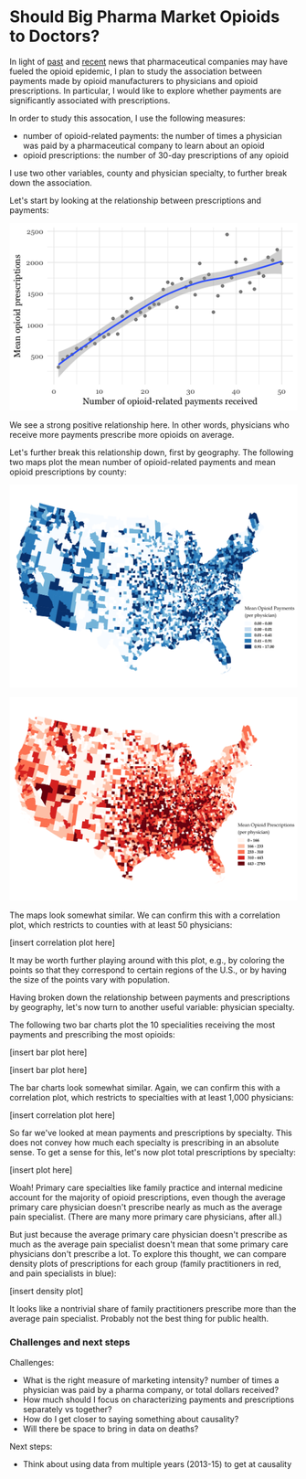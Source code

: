 # Should Big Pharma Market Opioids to Doctors?

In light of [past](http://www.nytimes.com/2007/05/10/business/11drug-web.html?mcubz=0) and [recent](http://www.npr.org/sections/thetwo-way/2017/09/19/552135830/41-states-to-investigate-pharmaceutical-companies-over-opioids) news that pharmaceutical companies may have fueled the opioid epidemic, I plan to study the association between payments made by opioid manufacturers to physicians and opioid prescriptions. In particular, I would like to explore whether payments are significantly associated with prescriptions.

In order to study this assocation, I use the following measures:
- number of opioid-related payments: the number of times a physician was paid by a pharmaceutical company to learn about an opioid
- opioid prescriptions: the number of 30-day prescriptions of any opioid

I use two other variables, county and physician specialty, to further break down the association.

Let's start by looking at the relationship between prescriptions and payments:

![Image](https://raw.githubusercontent.com/kdanesh/dataviz-project/master/plots/meetings_30dayfill.png)

We see a strong positive relationship here. In other words, physicians who receive more payments prescribe more opioids on average. 

Let's further break this relationship down, first by geography. The following two maps plot the mean number of opioid-related payments and mean opioid prescriptions by county:

![Image](https://raw.githubusercontent.com/kdanesh/dataviz-project/master/plots/map_meetings.png)

![Image](https://raw.githubusercontent.com/kdanesh/dataviz-project/master/plots/map_30dayfill.png)

The maps look somewhat similar.  We can confirm this with a correlation plot, which restricts to counties with at least 50 physicians:

[insert correlation plot here]

It may be worth further playing around with this plot, e.g., by coloring the points so that they correspond to certain regions of the U.S., or by having the size of the points vary with population.

Having broken down the relationship between payments and prescriptions by geography, let's now turn to another useful variable: physician specialty.

The following two bar charts plot the 10 specialities receiving the most payments and prescribing the most opioids:

[insert bar plot here]

[insert bar plot here]

The bar charts look somewhat similar.  Again, we can confirm this with a correlation plot, which restricts to specialties with at least 1,000 physicians:

[insert correlation plot here]

So far we've looked at mean payments and prescriptions by specialty.  This does not convey how much each specialty is prescribing in an absolute sense.  To get a sense for this, let's now plot total prescriptions by specialty:

[insert plot here]

Woah!  Primary care specialties like family practice and internal medicine account for the majority of opioid prescriptions, even though the average primary care physician doesn't prescribe nearly as much as the average pain specialist.  (There are many more primary care physicians, after all.)

But just because the average primary care physician doesn't prescribe as much as the average pain specialist doesn't mean that some primary care physicians don't prescribe a lot.  To explore this thought, we can compare density plots of prescriptions for each group (family practitioners in red, and pain specialists in blue):

[insert density plot]

It looks like a nontrivial share of family practitioners prescribe more than the average pain specialist.  Probably not the best thing for public health.

### Challenges and next steps

Challenges:
- What is the right measure of marketing intensity? number of times a physician was paid by a pharma company, or total dollars received?
- How much should I focus on characterizing payments and prescriptions separately vs together?
- How do I get closer to saying something about causality?
- Will there be space to bring in data on deaths?

Next steps:
- Think about using data from multiple years (2013-15) to get at causality